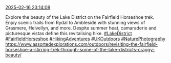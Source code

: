 [2025-02-16 23:14:08](https://mstdn.social/@hill_wanderer/114016101889793821)

Explore the beauty of the Lake District on the Fairfield Horseshoe trek. Enjoy scenic trails from Rydal to Ambleside with stunning views of Grasmere, Helvellyn, and more. Despite summer heat, camaraderie and picturesque vistas define this revitalising hike. <a href="https://mstdn.social/tags/LakeDistrict" class="mention hashtag" rel="tag">#LakeDistrict</a> <a href="https://mstdn.social/tags/FairfieldHorseshoe" class="mention hashtag" rel="tag">#FairfieldHorseshoe</a> <a href="https://mstdn.social/tags/HikingAdventures" class="mention hashtag" rel="tag">#HikingAdventures</a> <a href="https://mstdn.social/tags/UKOutdoors" class="mention hashtag" rel="tag">#UKOutdoors</a> <a href="https://mstdn.social/tags/NaturePhotography" class="mention hashtag" rel="tag">#NaturePhotography</a> <a href="https://www.assortedexplorations.com/outdoors/revisiting-the-fairfield-horseshoe-a-stirring-trek-through-some-of-the-lake-districts-craggy-beauty/" target="_blank" rel="nofollow noopener noreferrer" translate="no">https://www.assortedexplorations.com/outdoors/revisiting-the-fairfield-horseshoe-a-stirring-trek-through-some-of-the-lake-districts-craggy-beauty/</a>